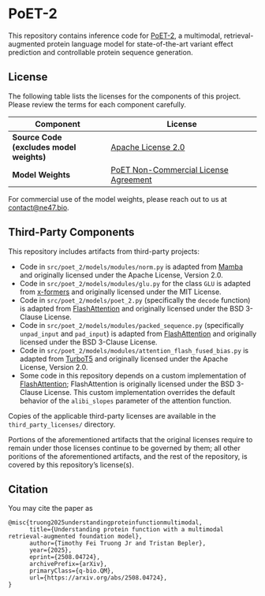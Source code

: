 # PoET-2

This repository contains inference code for [PoET-2](https://arxiv.org/abs/2508.04724),
a multimodal, retrieval-augmented protein language model for state-of-the-art variant
effect prediction and controllable protein sequence generation.

## License

The following table lists the licenses for the components of this project. Please review
the terms for each component carefully.

| Component       | License                                                             |
|-----------------|---------------------------------------------------------------------|
| **Source Code </br> (excludes model weights)**   | [Apache License 2.0](LICENSE) |
| **Model Weights** | [PoET Non-Commercial License Agreement](MODEL_LICENSE.md)               |

For commercial use of the model weights, please reach out to us at contact@ne47.bio.

## Third-Party Components

This repository includes artifacts from third-party projects:

- Code in `src/poet_2/models/modules/norm.py` is adapted from [Mamba](https://github.com/state-spaces/mamba)
  and originally licensed under the Apache License, Version 2.0.
- Code in `src/poet_2/models/modules/glu.py` for the class `GLU` is adapted from
  [x-formers](https://github.com/lucidrains/x-transformers) and originally licensed under
  the MIT License.
- Code in `src/poet_2/models/poet_2.py` (specifically the `decode` function) is adapted
  from [FlashAttention](https://github.com/Dao-AILab/flash-attention) and originally
  licensed under the BSD 3-Clause License.
- Code in `src/poet_2/models/modules/packed_sequence.py` (specifically `unpad_input` and
  `pad_input`) is adapted from [FlashAttention](https://github.com/Dao-AILab/flash-attention)
  and originally licensed under the BSD 3-Clause License.
- Code in `src/poet_2/models/modules/attention_flash_fused_bias.py` is adapted from
  [TurboT5](https://github.com/Knowledgator/TurboT5) and originally licensed under the
  Apache License, Version 2.0.
- Some code in this repository depends on a custom implementation of [FlashAttention](https://github.com/Dao-AILab/flash-attention);
  FlashAttention is originally licensed under the BSD 3-Clause License. This custom
  implementation overrides the default behavior of the `alibi_slopes` parameter of the
  attention function.

Copies of the applicable third-party licenses are available in the
`third_party_licenses/` directory.

Portions of the aforementioned artifacts that the original licenses require to remain
under those licenses continue to be governed by them; all other poritions of the
aforementioned artifacts, and the rest of the repository, is covered by this
repository’s license(s).

## Citation

You may cite the paper as

```
@misc{truong2025understandingproteinfunctionmultimodal,
      title={Understanding protein function with a multimodal retrieval-augmented foundation model}, 
      author={Timothy Fei Truong Jr and Tristan Bepler},
      year={2025},
      eprint={2508.04724},
      archivePrefix={arXiv},
      primaryClass={q-bio.QM},
      url={https://arxiv.org/abs/2508.04724}, 
}
```
